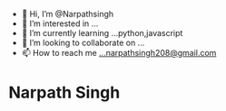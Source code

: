 - 👋 Hi, I’m @Narpathsingh
- 👀 I’m interested in ...
- 🌱 I’m currently learning ...python,javascript
- 💞️ I’m looking to collaborate on ...
- 📫 How to reach me ...narpathsingh208@gmail.com

<!---
Narpathsingh/Narpathsingh is a ✨ special ✨ repository because its `README.md` (this file) appears on your GitHub profile.
You can click the Preview link to take a look at your changes.
--->
<h1>Narpath Singh</h1>
